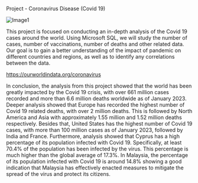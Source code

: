 Project - Coronavirus Disease (Covid 19)

![Image1](https://user-images.githubusercontent.com/122255738/222175516-81a1a427-4646-4a88-9ebd-01352d52cfae.png)

This project is focused on conducting an in-depth analysis of the Covid 19 cases around the world. Using Microsoft SQL, we will study the number of cases, number of vaccinations, number of deaths and other related data. Our goal is to gain a better understanding of the impact of pandemic on different countries and regions, as well as to identify any correlations between the data. 

https://ourworldindata.org/coronavirus

In conclusion, the analysis from this project showed that the world has been greatly impacted by the Covid 19 crisis, with over 661 million cases recorded and more than 6.6 million deaths worldwide as of January 2023. Deeper analysis showed that Europe has recorded the highest number of Covid 19 related deaths, with over 2 million deaths. This is followed by North America and Asia with approximately 1.55 million and 1.52 million deaths respectively.
Besides that, United States has the highest number of Covid 19 cases, with more than 100 million cases as of January 2023, followed by India and France. Furthermore,  analysis showed that Cyprus has a high percentage of its population infected with Covid 19. Specifically, at least 70.4% of the population has been infected by the virus. This percentage is much higher than the global average of 17.3%. In Malaysia, the percentage of its population infected with Covid 19 is around 14.8% showing a good indication that Malaysia has effectively enacted measures to mitigate the spread of the virus and protect its citizens.

